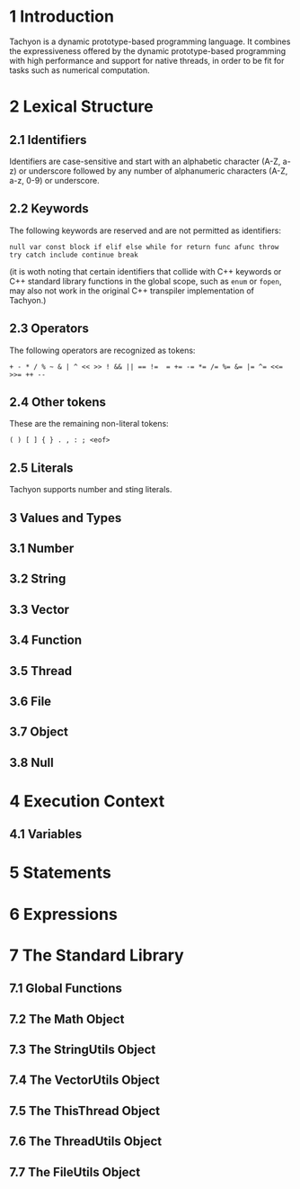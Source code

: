 # 1 Introduction
Tachyon is a dynamic prototype-based programming language. It combines the expressiveness offered by the dynamic prototype-based programming with high performance and support for native threads, in order to be fit for tasks such as numerical computation.

# 2 Lexical Structure
## 2.1 Identifiers
Identifiers are case-sensitive and start with an alphabetic character (A-Z, a-z) or underscore followed by any number of alphanumeric characters (A-Z, a-z, 0-9) or underscore. 

## 2.2 Keywords
The following keywords are reserved and are not permitted as identifiers:
```
null var const block if elif else while for return func afunc throw try catch include continue break
```

(it is woth noting that certain identifiers that collide with C++ keywords or C++ standard library functions in the global scope, such as `enum` or `fopen`, may also not work in the original C++ transpiler implementation of Tachyon.)

## 2.3 Operators
The following operators are recognized as tokens:
```
+ - * / % ~ & | ^ << >> ! && || == !=  = += -= *= /= %= &= |= ^= <<= >>= ++ --
```

## 2.4 Other tokens
These are the remaining non-literal tokens:
```
( ) [ ] { } . , : ; <eof>
```

## 2.5 Literals

Tachyon supports number and sting literals. 

## 3 Values and Types
## 3.1 Number
## 3.2 String
## 3.3 Vector 
## 3.4 Function
## 3.5 Thread
## 3.6 File
## 3.7 Object
## 3.8 Null
# 4 Execution Context
## 4.1 Variables
# 5 Statements
# 6 Expressions
# 7 The Standard Library
## 7.1 Global Functions
## 7.2 The Math Object
## 7.3 The StringUtils Object
## 7.4 The VectorUtils Object
## 7.5 The ThisThread Object
## 7.6 The ThreadUtils Object
## 7.7 The FileUtils Object